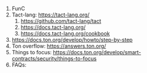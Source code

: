 1. FunC
2. Tact-lang: https://tact-lang.org/
	1. https://github.com/tact-lang/tact
	2. https://docs.tact-lang.org/
	3. https://docs.tact-lang.org/cookbook
3. https://docs.ton.org/develop/howto/step-by-step
4. Ton overflow: https://answers.ton.org/
5. Things to focus: https://docs.ton.org/develop/smart-contracts/security/things-to-focus
6. FAQs: 